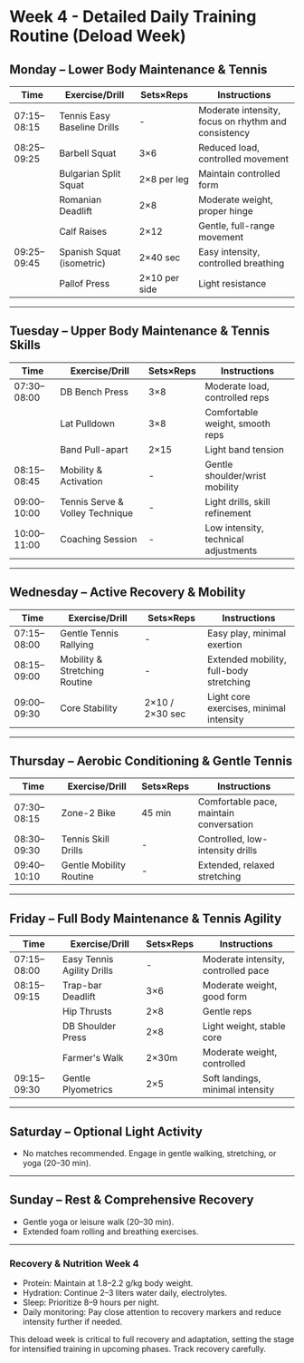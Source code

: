 # Week 4 - Detailed Daily Training Routine (Deload Week)

## Monday – Lower Body Maintenance & Tennis

| Time | Exercise/Drill | Sets×Reps | Instructions |
|------|---------------|-----------|--------------|
| 07:15–08:15 | Tennis Easy Baseline Drills | - | Moderate intensity, focus on rhythm and consistency |
| 08:25–09:25 | Barbell Squat | 3×6 | Reduced load, controlled movement |
| | Bulgarian Split Squat | 2×8 per leg | Maintain controlled form |
| | Romanian Deadlift | 2×8 | Moderate weight, proper hinge |
| | Calf Raises | 2×12 | Gentle, full-range movement |
| 09:25–09:45 | Spanish Squat (isometric) | 2×40 sec | Easy intensity, controlled breathing |
| | Pallof Press | 2×10 per side | Light resistance |

---

## Tuesday – Upper Body Maintenance & Tennis Skills

| Time | Exercise/Drill | Sets×Reps | Instructions |
|------|---------------|-----------|--------------|
| 07:30–08:00 | DB Bench Press | 3×8 | Moderate load, controlled reps |
| | Lat Pulldown | 3×8 | Comfortable weight, smooth reps |
| | Band Pull-apart | 2×15 | Light band tension |
| 08:15–08:45 | Mobility & Activation | - | Gentle shoulder/wrist mobility |
| 09:00–10:00 | Tennis Serve & Volley Technique | - | Light drills, skill refinement |
| 10:00–11:00 | Coaching Session | - | Low intensity, technical adjustments |

---

## Wednesday – Active Recovery & Mobility

| Time | Exercise/Drill | Sets×Reps | Instructions |
|------|---------------|-----------|--------------|
| 07:15–08:00 | Gentle Tennis Rallying | - | Easy play, minimal exertion |
| 08:15–09:00 | Mobility & Stretching Routine | - | Extended mobility, full-body stretching |
| 09:00–09:30 | Core Stability | 2×10 / 2×30 sec | Light core exercises, minimal intensity |

---

## Thursday – Aerobic Conditioning & Gentle Tennis

| Time | Exercise/Drill | Sets×Reps | Instructions |
|------|---------------|-----------|--------------|
| 07:30–08:15 | Zone-2 Bike | 45 min | Comfortable pace, maintain conversation |
| 08:30–09:30 | Tennis Skill Drills | - | Controlled, low-intensity drills |
| 09:40–10:10 | Gentle Mobility Routine | - | Extended, relaxed stretching |

---

## Friday – Full Body Maintenance & Tennis Agility

| Time | Exercise/Drill | Sets×Reps | Instructions |
|------|---------------|-----------|--------------|
| 07:15–08:00 | Easy Tennis Agility Drills | - | Moderate intensity, controlled pace |
| 08:15–09:15 | Trap-bar Deadlift | 3×6 | Moderate weight, good form |
| | Hip Thrusts | 2×8 | Gentle reps |
| | DB Shoulder Press | 2×8 | Light weight, stable core |
| | Farmer's Walk | 2×30m | Moderate weight, controlled |
| 09:15–09:30 | Gentle Plyometrics | 2×5 | Soft landings, minimal intensity |

---

## Saturday – Optional Light Activity

- No matches recommended. Engage in gentle walking, stretching, or yoga (20–30 min).

---

## Sunday – Rest & Comprehensive Recovery

- Gentle yoga or leisure walk (20–30 min).
- Extended foam rolling and breathing exercises.

---

### Recovery & Nutrition Week 4
- Protein: Maintain at 1.8–2.2 g/kg body weight.
- Hydration: Continue 2–3 liters water daily, electrolytes.
- Sleep: Prioritize 8–9 hours per night.
- Daily monitoring: Pay close attention to recovery markers and reduce intensity further if needed.

This deload week is critical to full recovery and adaptation, setting the stage for intensified training in upcoming phases. Track recovery carefully.

